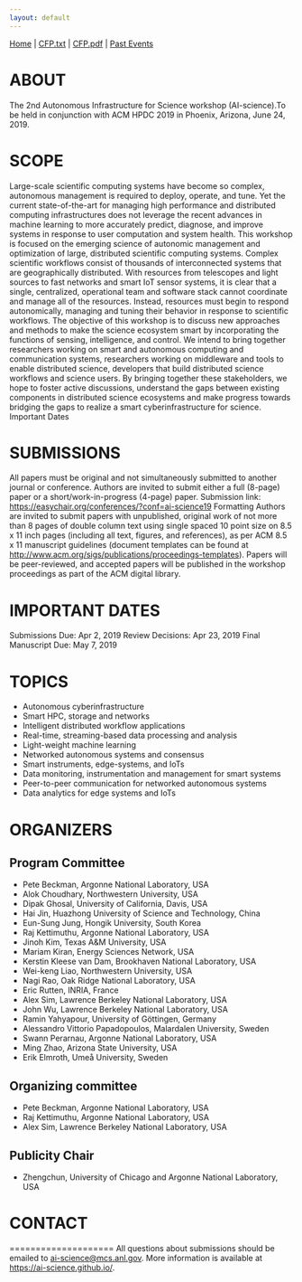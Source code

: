 ```yaml
---
layout: default
---
```

[Home](index.html) | <a href="doc/CFP-ai-science-2019.txt" target="_blank">CFP.txt</a> | <a href="doc/CFP-ai-science-2019.pdf" target="_blank">CFP.pdf</a> | [Past Events](past.html)

# ABOUT
The 2nd Autonomous Infrastructure for Science workshop (AI-science).To be held in conjunction with ACM HPDC 2019 in Phoenix, Arizona, June 24, 2019.

# SCOPE
Large-scale scientific computing systems have become so complex, autonomous management is required to deploy, operate, and tune. Yet the current state-of-the-art for managing high performance and distributed computing infrastructures does not leverage the recent advances in machine learning to more accurately predict, diagnose, and improve systems in response to user computation and system health. This workshop is focused on the emerging science of autonomic management and optimization of large, distributed scientific computing systems.
Complex scientific workflows consist of thousands of interconnected systems that are geographically distributed. With resources from telescopes and light sources to fast networks and smart IoT sensor systems, it is clear that a single, centralized, operational team and software stack cannot coordinate and manage all of the resources. Instead, resources must begin to respond autonomically, managing and tuning their behavior in response to scientific workflows. The objective of this workshop is to discuss new approaches and methods to make the science ecosystem smart by incorporating the functions of sensing, intelligence, and control. We intend to bring together researchers working on smart and autonomous computing and communication systems, researchers working on middleware and tools to enable distributed science, developers that build distributed science workflows and science users. By bringing together these stakeholders, we hope to foster active discussions, understand the gaps between existing components in distributed science ecosystems and make progress towards bridging the gaps to realize a smart cyberinfrastructure for science.
Important Dates

# SUBMISSIONS
All papers must be original and not simultaneously submitted to another journal or conference. Authors are invited to submit either a full (8-page) paper or a short/work-in-progress (4-page) paper. Submission link: https://easychair.org/conferences/?conf=ai-science19
Formatting
Authors are invited to submit papers with unpublished, original work of not more than 8 pages of double column text using single spaced 10 point size on 8.5 x 11 inch pages (including all text, figures, and references), as per ACM 8.5 x 11 manuscript guidelines (document templates can be found at http://www.acm.org/sigs/publications/proceedings-templates). Papers will be peer-reviewed, and accepted papers will be published in the workshop proceedings as part of the ACM digital library.

# IMPORTANT DATES
Submissions Due: Apr 2, 2019
Review Decisions: Apr 23, 2019
Final Manuscript Due: May 7, 2019

# TOPICS
* Autonomous cyberinfrastructure
* Smart HPC, storage and networks
* Intelligent distributed workflow applications
* Real-time, streaming-based data processing and analysis
* Light-weight machine learning
* Networked autonomous systems and consensus
* Smart instruments, edge-systems, and IoTs
* Data monitoring, instrumentation and management for smart systems
* Peer-to-peer communication for networked autonomous systems
* Data analytics for edge systems and IoTs

# ORGANIZERS
## Program Committee
* Pete Beckman, Argonne National Laboratory, USA
* Alok Choudhary, Northwestern University, USA
* Dipak Ghosal, University of California, Davis, USA
* Hai Jin, Huazhong University of Science and Technology, China
* Eun-Sung Jung, Hongik University, South Korea
* Raj Kettimuthu, Argonne National Laboratory, USA
* Jinoh Kim, Texas A&M University, USA
* Mariam Kiran, Energy Sciences Network, USA
* Kerstin Kleese van Dam, Brookhaven National Laboratory, USA
* Wei-keng Liao, Northwestern University, USA
* Nagi Rao, Oak Ridge National Laboratory, USA
* Eric Rutten, INRIA, France
* Alex Sim, Lawrence Berkeley National Laboratory, USA
* John Wu, Lawrence Berkeley National Laboratory, USA
* Ramin Yahyapour, University of Göttingen, Germany
* Alessandro Vittorio Papadopoulos, Malardalen University, Sweden
* Swann Perarnau, Argonne National Laboratory, USA 
* Ming Zhao, Arizona State University, USA
* Erik Elmroth, Umeå University, Sweden

## Organizing committee
* Pete Beckman, Argonne National Laboratory, USA
* Raj Kettimuthu, Argonne National Laboratory, USA
* Alex Sim, Lawrence Berkeley National Laboratory, USA

## Publicity Chair
* Zhengchun, University of Chicago and Argonne National Laboratory, USA

# CONTACT
====================
All questions about submissions should be emailed to ai-science@mcs.anl.gov. More information is available at https://ai-science.github.io/.
